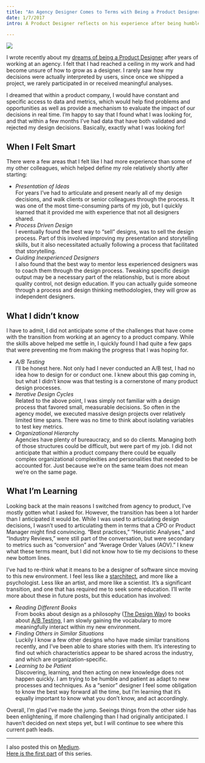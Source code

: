 ```yaml
---
title: "An Agency Designer Comes to Terms with Being a Product Designer"
date: 1/7/2017  
intro: A Product Designer reflects on his experience after being humbled

---
```

<div class="image-wrapper image-full">
		<img src="../images/blog/shame.gif" />
</div>

I wrote recently about my [dreams of being a Product Designer](http://aarongitlin.com/writings/product-design-dreams-1.html) after years of working at an agency. I felt that I had reached a ceiling in my work and had become unsure of how to grow as a designer. I rarely saw how my decisions were actually interpreted by users, since once we shipped a project, we rarely participated in or received meaningful analyses.

I dreamed that within a product company, I would have constant and specific access to data and metrics, which would help find problems and opportunities as well as provide a mechanism to evaluate the impact of our decisions in real time. I’m happy to say that I found what I was looking for, and that within a few months I’ve had data that have both validated and rejected my design decisions. Basically, exactly what I was looking for!


## When I Felt Smart

There were a few areas that I felt like I had more experience than some of my other colleagues, which helped define my role relatively shortly after starting:

- *Presentation of Ideas*  
  For years I’ve had to articulate and present nearly all of my design decisions, and walk clients or senior colleagues through the process. It was one of the most time-consuming parts of my job, but I quickly learned that it provided me with experience that not all designers shared.
- *Process Driven Design*  
  I eventually found the best way to “sell” designs, was to sell the design process. Part of this involved improving my presentation and storytelling skills, but it also necessitated actually following a process that facilitated that storytelling.
- *Guiding Inexperienced Designers*  
  I also found that the best way to mentor less experienced designers was to coach them through the design process. Tweaking specific design output may be a necessary part of the relationship, but is more about quality control, not design education. If you can actually guide someone through a process and design thinking methodologies, they will grow as independent designers.


## What I didn’t know

I have to admit, I did not anticipate some of the challenges that have come with the transition from working at an agency to a product company. While the skills above helped me settle in, I quickly found I had quite a few gaps that were preventing me from making the progress that I was hoping for.

- *A/B Testing*  
  I’ll be honest here. Not only had I never conducted an A/B test, I had no idea how to design for or conduct one. I knew about this gap coming in, but what I didn’t know was that testing is a cornerstone of many product design processes.
- *Iterative Design Cycles*  
  Related to the above point, I was simply not familiar with a design process that favored small, measurable decisions. So often in the agency model, we executed massive design projects over relatively limited time spans. There was no time to think about isolating variables to test key metrics.
- *Organizational Hierarchy*  
  Agencies have plenty of bureaucracy, and so do clients. Managing both of those structures could be difficult, but were part of my job. I did not anticipate that within a product company there could be equally complex organizational complexities and personalities that needed to be accounted for. Just because we’re on the same team does not mean we’re on the same page.


## What I’m Learning

Looking back at the main reasons I switched from agency to product, I’ve mostly gotten what I asked for. However, the transition has been a lot harder than I anticipated it would be. While I was used to articulating design decisions, I wasn’t used to articulating them in terms that a CPO or Product Manager might find convincing. “Best practices,” “Heuristic Analyses,” and “Industry Reviews,” were still part of the conversation, but were secondary to metrics such as “conversion” and “Average Order Values (AOV).” I knew what these terms meant, but I did not know how to tie my decisions to these new bottom lines.

I’ve had to re-think what it means to be a designer of software since moving to this new environment. I feel less like a [starchitect](https://en.wikipedia.org/wiki/Starchitect), and more like a psychologist. Less like an artist, and more like a scientist. It’s a significant transition, and one that has required me to seek some education. I’ll write more about these in future posts, but this education has involved:

- *Reading Different Books*  
  From books about design as a philosophy ([The Design Way](https://mitpress.mit.edu/books/design-way)) to books about [A/B Testing](http://shop.oreilly.com/product/0636920026228.do), I am slowly gaining the vocabulary to more meaningfully interact within my new environment.
- *Finding Others in Similar Situations*  
  Luckily I know a few other designs who have made similar transitions recently, and I’ve been able to share stories with them. It’s interesting to find out which characteristics appear to be shared across the industry, and which are organization-specific.
- *Learning to be Patient*  
  Discovering, learning, and then acting on new knowledge does not happen quickly. I am trying to be humble and patient as adapt to new processes and techniques. As a “senior” designer I feel some obligation to know the best way forward all the time, but I’m learning that it’s equally important to know what you don’t know, and act accordingly.

Overall, I’m glad I’ve made the jump. Seeings things from the other side has been enlightening, if more challenging than I had originally anticipated. I haven’t decided on next steps yet, but I will continue to see where this current path leads.


----------

I also posted this on [Medium](http://medium.com/@aarongitlin).   
[Here is the first part](http://aarongitlin.com/writings/product-design-dreams-1.html) of this series.
